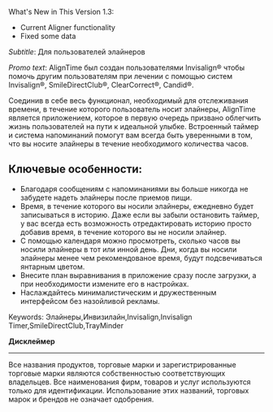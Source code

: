What's New in This Version 1.3:
- Current Aligner functionality
- Fixed some data


_Subtitle_:
Для пользователей элайнеров

_Promo text_:
AlignTime был создан пользователями Invisalign® чтобы помочь другим пользователям при лечении с помощью систем Invisalign®, SmileDirectClub®, ClearCorrect®, Candid®.

Соединив в себе весь функционал, необходимый для отслеживания времени, в течение которого пользователь носит элайнеры, AlignTime является приложением, которое в первую очередь призвано облегчить жизнь пользователей на пути к идеальной улыбке. Встроенный таймер и система напоминаний помогут вам всегда быть уверенными в том, что вы носите элайнеры в течение необходимого количества часов.

## Ключевые особенности:
- Благодаря сообщениям с напоминаниями вы больше никогда не забудете надеть элайнеры после приемов пищи.
- Время, в течение которого вы носили элайнеры, ежедневно будет записываться в историю. Даже если вы забыли остановить таймер, у вас всегда есть возможность отредактировать историю просто добавив время, в течение которого вы не носили элайнер.
- С помощью календаря можно просмотреть, сколько часов вы носили элайнеры в тот или инной день. Дни, когда вы носили элайнеры менее чем рекомендованое время, будут подсвечиваться янтарным цветом.
- Внесите план выравнивания в приложение сразу после загрузки, а при необходимости измените его в настройках.
- Наслаждайтесь минималистическим и дружественным интерфейсом без назойливой рекламы.


Keywords: Элайнеры,Инвизилайн,Invisalign,Invisalign Timer,SmileDirectClub,TrayMinder


__Дисклеймер__
_____________
Все названия продуктов, торговые марки и зарегистрированные торговые марки являются собственностью соответствующих владельцев. Все наименования фирм, товаров и услуг используются только для идентификации. Использование этих названий, торговых марок и брендов не означает одобрения.
